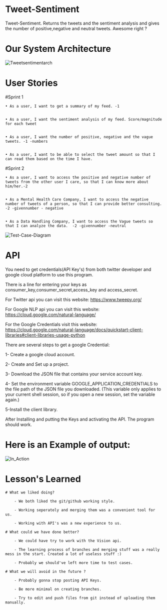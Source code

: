 # Tweet-Sentiment
Tweet-Sentiment. Returns the tweets and the sentiment analysis and gives the number of positive,negative and neutral tweets. Awesome right ?
# Our System Architecture
![Tweetsentimentarch](https://user-images.githubusercontent.com/55101879/65399206-4cc8d900-dd89-11e9-985a-49c0dd987bcb.png)

# User Stories
#Sprint 1


    • As a user, I want to get a summary of my feed. -1


    • As a user, I want the sentiment analysis of my feed. Score/magnitude for each tweet


    • As a user, I want the number of positive, negative and the vague tweets. -1 -numbers


    • As a user, I want to be able to select the tweet amount so that I can read them based on the time I have.


#Sprint 2


    • As a user, I want to access the positive and negative number of tweets from the other user I care, so that I can know more about him/her.-2


    • As a Mental Health Care Company, I want to access the negative number of tweets of a person, so that I can provide better consulting. -2 -givennumber - negative


    • As a Data Handling Company, I want to access the Vague tweets so that I can analyze the data.  -2 -givennumber -neutral


![Test-Case-Diagram](https://user-images.githubusercontent.com/55101879/65840183-ae39fc00-e2e3-11e9-876d-1a75629aacda.png)


# API
You need to get credentials(API Key's) from both twitter developer and google cloud platform to use this program.

There is a line for entering your keys as consumer_key,consumer_secret,access_key and access_secret.

For Twitter api you can visit this website: https://www.tweepy.org/

For Google NLP api you can visit this website: https://cloud.google.com/natural-language/

For the Google Credentials visit this website: https://cloud.google.com/natural-language/docs/quickstart-client-libraries#client-libraries-usage-python

There are several steps to get a google Credential:

1- Create a google cloud account.

2- Create and Set up a project.

3- Download the JSON file that contains your service account key.

4- Set the environment variable GOOGLE_APPLICATION_CREDENTIALS to the file path of the JSON file you downloaded. (This variable only applies to your current shell session, so if you open a new session, set the variable again.)

5-Install the client library.

After Installing and putting the Keys and activating the API. The program should work.

# Here is an Example of output:

![In_Action](https://user-images.githubusercontent.com/55101879/65839353-724e6900-e2da-11e9-8034-891b23b670d6.png)

# Lesson's Learned

	# What we liked doing?

		- We both liked the git/github working style. 

		- Working seperately and merging them was a convenient tool for us.

		- Working with API's was a new experience to us. 
	
	# What could we have done better?

		- We could have try to work with the Vision api. 

		- The learning process of branches and merging stuff was a really mess in the start. Created a lot of useless stuff :)

		- Probably we should've left more time to test cases.

	# What we will avoid in the future ?

		- Probably gonna stop posting API Keys. 

		- Be more minimal on creating branches.

		- Try to edit and push files from git instead of uploading them manually.

